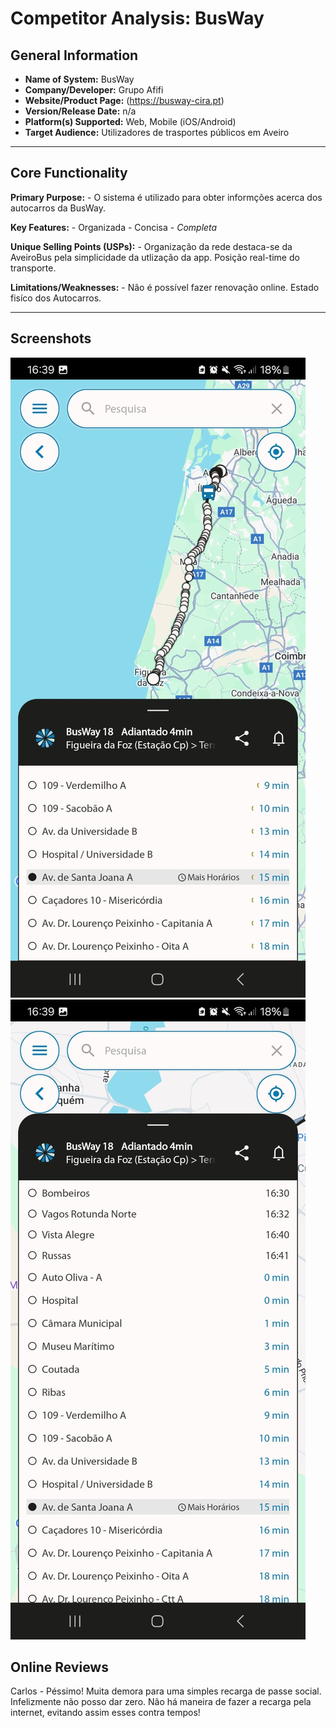 # Competitor Analysis: BusWay
## General Information 
- **Name of System:** BusWay 
- **Company/Developer:** Grupo Afifi
- **Website/Product Page:** (https://busway-cira.pt) 
- **Version/Release Date:** n/a
- **Platform(s) Supported:** Web, Mobile (iOS/Android) 
- **Target Audience:** Utilizadores de trasportes públicos em Aveiro

--- 
## Core Functionality 

**Primary Purpose:** - O sistema é utilizado para obter informções acerca dos autocarros da BusWay.

**Key Features:** - Organizada - Concisa - *Completa*

**Unique Selling Points (USPs):** - Organização da rede destaca-se da AveiroBus pela simplicidade da utlização da app. Posição real-time do transporte.  

**Limitations/Weaknesses:** - Não é possível fazer renovação online. Estado fisíco dos Autocarros.

---

## Screenshots

![Preview BusWay 1](Screenshots/BusWay1.png)
![Preview BusWay 2](Screenshots/BusWay2.png)

## Online Reviews

Carlos - Péssimo! Muita demora para uma simples recarga de passe social. Infelizmente não posso dar zero. Não há maneira de fazer a recarga pela internet, evitando assim esses contra tempos!


